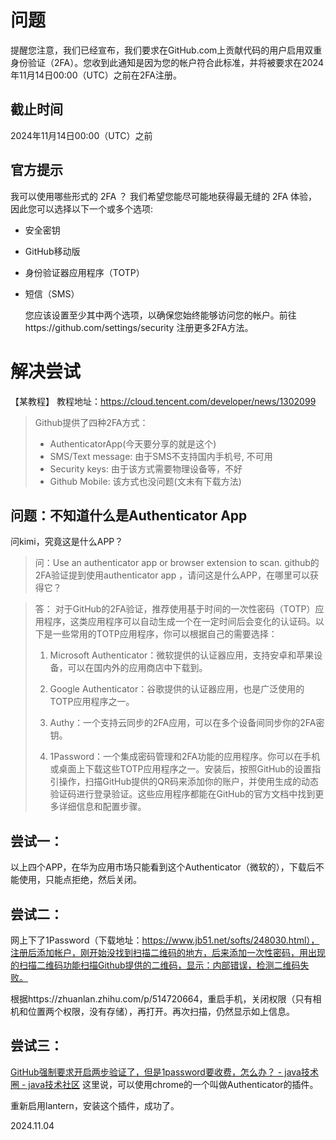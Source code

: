 # 问题
提醒您注意，我们已经宣布，我们要求在GitHub.com上贡献代码的用户启用双重身份验证（2FA）。您收到此通知是因为您的帐户符合此标准，并将被要求在2024年11月14日00:00（UTC）之前在2FA注册。

## 截止时间

2024年11月14日00:00（UTC）之前

## 官方提示
我可以使用哪些形式的 2FA ？
我们希望您能尽可能地获得最无缝的 2FA 体验，因此您可以选择以下一个或多个选项:

- 安全密钥

- GitHub移动版

- 身份验证器应用程序（TOTP）

- 短信（SMS）

  

  您应该设置至少其中两个选项，以确保您始终能够访问您的帐户。前往https://github.com/settings/security 注册更多2FA方法。



# 解决尝试

【某教程】
教程地址：https://cloud.tencent.com/developer/news/1302099

>  Github提供了四种2FA方式：
>
> - AuthenticatorApp(今天要分享的就是这个)
> - SMS/Text message: 由于SMS不支持国内手机号, 不可用
> - Security keys: 由于该方式需要物理设备等，不好
> - Github Mobile: 该方式也没问题(文末有下载方法)

## 问题：不知道什么是Authenticator App
问kimi，究竟这是什么APP？

>  问：Use an authenticator app or browser extension to scan.
> github的2FA验证提到使用authenticator app ，请问这是什么APP，在哪里可以获得它？

>  答：
> 对于GitHub的2FA验证，推荐使用基于时间的一次性密码（TOTP）应用程序，这类应用程序可以自动生成一个在一定时间后会变化的认证码。以下是一些常用的TOTP应用程序，你可以根据自己的需要选择：
>
> 1. Microsoft Authenticator：微软提供的认证器应用，支持安卓和苹果设备，可以在国内外的应用商店中下载到。
>
> 2. Google Authenticator：谷歌提供的认证器应用，也是广泛使用的TOTP应用程序之一。
>
> 3. Authy：一个支持云同步的2FA应用，可以在多个设备间同步你的2FA密钥。
>
> 4. 1Password：一个集成密码管理和2FA功能的应用程序。你可以在手机或桌面上下载这些TOTP应用程序之一。安装后，按照GitHub的设置指引操作，扫描GitHub提供的QR码来添加你的账户，并使用生成的动态验证码进行登录验证。这些应用程序都能在GitHub的官方文档中找到更多详细信息和配置步骤。

## 尝试一：
以上四个APP，在华为应用市场只能看到这个Authenticator（微软的），下载后不能使用，只能点拒绝，然后关闭。

## 尝试二：
网上下了1Password（下载地址：https://www.jb51.net/softs/248030.html），注册后添加帐户，刚开始没找到扫描二维码的地方，后来添加一次性密码，用出现的扫描二维码功能扫描Github提供的二维码，显示：内部错误，检测二维码失败。

根据https://zhuanlan.zhihu.com/p/514720664，重启手机，关闭权限（只有相机和位置两个权限，没有存储），再打开。再次扫描，仍然显示如上信息。

## 尝试三：
[GitHub强制要求开启两步验证了，但是1password要收费，怎么办？ - java技术圈 - java技术社区](http://www.itsharecircle.com/articles/4089)
这里说，可以使用chrome的一个叫做Authenticator的插件。

重新启用lantern，安装这个插件，成功了。

2024.11.04